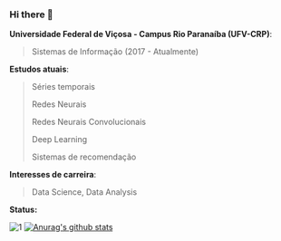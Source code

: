 ### Hi there 👋

**Universidade Federal de Viçosa - Campus Rio Paranaíba (UFV-CRP)**:
> Sistemas de Informação (2017 - Atualmente)

**Estudos atuais**:
> Séries temporais
>
> Redes Neurais
>
> Redes Neurais Convolucionais
>
> Deep Learning
>
> Sistemas de recomendação

**Interesses de carreira**:
>  Data Science, Data Analysis

**Status:**

![1](https://github-readme-stats.vercel.app/api/top-langs/?username=erikldr&theme=merko) [![Anurag's github stats](https://github-readme-stats.vercel.app/api?username=erikldr&theme=merko)](https://github.com/erikldr/github-readme-stats)




